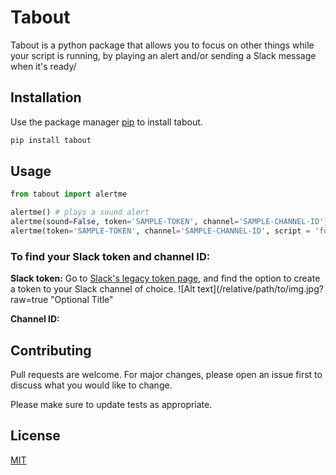 # Tabout

Tabout is a python package that allows you to focus on other things while your script is running, by playing an alert and/or sending a Slack message when it's ready/

## Installation

Use the package manager [pip](https://pip.pypa.io/en/stable/) to install tabout.

```bash
pip install tabout
```

## Usage

```python
from tabout import alertme

alertme() # plays a sound alert
alertme(sound=False, token='SAMPLE-TOKEN', channel='SAMPLE-CHANNEL-ID') # sends a Slack message
alertme(token='SAMPLE-TOKEN', channel='SAMPLE-CHANNEL-ID', script = 'foobar.py') # plays a sound and sends a Slack message with notice of script used
```
### To find your Slack token and channel ID:
**Slack token:** Go to [Slack's legacy token page](https://api.slack.com/custom-integrations/legacy-tokens), and find the option to create a token to your Slack channel of choice.
![Alt text](/relative/path/to/img.jpg?raw=true "Optional Title"


**Channel ID:** 


## Contributing
Pull requests are welcome. For major changes, please open an issue first to discuss what you would like to change.

Please make sure to update tests as appropriate.

## License
[MIT](https://choosealicense.com/licenses/mit/)
